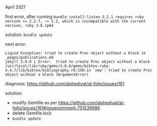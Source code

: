 
April 2021

first error, after running `bundle install`:
`listen-3.2.1 requires ruby version >= 2.2.7, ~> 2.2, which is incompatible with
the current version, ruby 3.0.1p64`

solution: `bundle update`

next error: 
```
Liquid Exception: tried to create Proc object without a block in _pages/publications.md
jekyll 3.9.0 | Error:  tried to create Proc object without a block
/usr/local/lib/ruby/gems/3.0.0/gems/bibtex-ruby-4.4.7/lib/bibtex/bibliography.rb:150:in `new': tried to create Proc object without a block (ArgumentError)
```

diagnosis: https://github.com/alshedivat/al-folio/issues/161

solution: 

- modify Gemfile as per https://github.com/alshedivat/al-folio/issues/161#issuecomment-751539986
- delete Gemfile.lock
- `bundle update`

